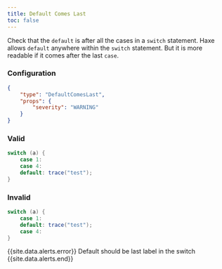 ```yaml
---
title: Default Comes Last
toc: false
---
```


Check that the `default` is after all the cases in a `switch` statement. Haxe allows `default` anywhere within the `switch` statement. But it is more readable if it comes after the last `case`.

### Configuration

```json
{
    "type": "DefaultComesLast",
    "props": {
        "severity": "WARNING"
    }
}
```

### Valid

```java
switch (a) {
    case 1:
    case 4:
    default: trace("test");
}
```

### Invalid

```java
switch (a) {
    case 1:
    default: trace("test");
    case 4:
}
```

{{site.data.alerts.error}} Default should be last label in the switch {{site.data.alerts.end}}